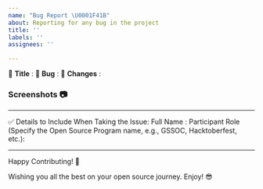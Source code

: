 ```yaml
---
name: "Bug Report \U0001F41B"
about: Reporting for any bug in the project
title: ''
labels: ''
assignees: ''

---
```


:red_circle: **Title** :
:red_circle: **Bug** :
:red_circle: **Changes** :  <!-- Explain the approach to handle this bug. -->


### Screenshots 📷
<!-- Write N/A if not available-->


************************************************************

✅ Details to Include When Taking the Issue:
Full Name :
Participant Role (Specify the Open Source Program name, e.g., GSSOC, Hacktoberfest, etc.):

***********************************************************************

Happy Contributing! 🚀

Wishing you all the best on your open source journey. Enjoy! 😎
